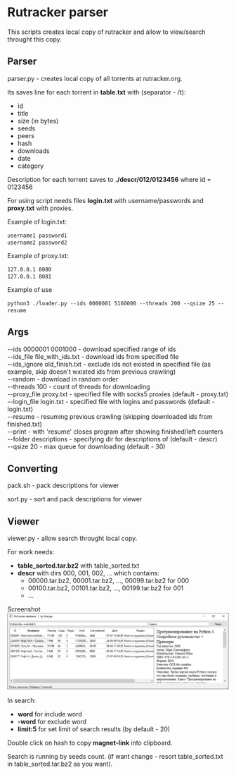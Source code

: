 Rutracker parser
================
This scripts creates local copy of rutracker and allow to view/search throught this copy.

Parser
------------
parser.py - creates local copy of all torrents at rutracker.org.

Its saves line for each torrent in **table.txt** with (separator - /t):
* id
* title
* size (in bytes)
* seeds
* peers
* hash
* downloads
* date
* category

Description for each torrent saves to **./descr/012/0123456** where id = 0123456

For using script needs files **login.txt** with username/passwords and **proxy.txt** with proxies.

Example of login.txt:
```
username1 password1
username2 password2
```

Example of proxy.txt:
```
127.0.0.1 8080
127.0.0.1 8081
```

Example of use
```
python3 ./loader.py --ids 0000001 5160000 --threads 200 --qsize 25 --resume
```

Args
----

--ids 0000001 0001000 - download specified range of ids  
--ids_file file_with_ids.txt - download ids from specified file  
--ids_ignore old_finish.txt - exclude ids not existed in specified file (as example, skip doesn't wxisted ids from previous crawling)  
--random - download in random order  
--threads 100 - count of threads for downloading  
--proxy_file proxy.txt - specified file with socks5 proxies (default - proxy.txt)  
--login_file login.txt - specified file with logins and passwords (default - login.txt)  
--resume - resuming previous crawling (skipping downloaded ids from finished.txt)  
--print - with 'resume' closes program after showing finished/left counters  
--folder descriptions - specifying dir for descriptions of (default - descr)  
--qsize 20 - max queue for downloading (default - 30)  

Converting
------------
pack.sh - pack descriptions for viewer

sort.py - sort and pack descriptions for viewer

Viewer
------------
viewer.py - allow search throught local copy.

For work needs:
* **table_sorted.tar.bz2** with table_sorted.txt
* **descr** with dirs 000, 001, 002, ... which contains:
  * 00000.tar.bz2, 00001.tar.bz2, ..., 00099.tar.bz2 for 000
  * 00100.tar.bz2, 00101.tar.bz2, ..., 00199.tar.bz2 for 001
  * ...

Screenshot
![Screenshot](viewer_screenshot.png?raw=true)

In search:
* **word** for include word
* **-word** for exclude word
* **limit:5** for set limit of search results (by default - 20)

Double click on hash to copy **magnet-link** into clipboard.

Search is running by seeds count. (if want change - resort table_sorted.txt in table_sorted.tar.bz2 as you want).

